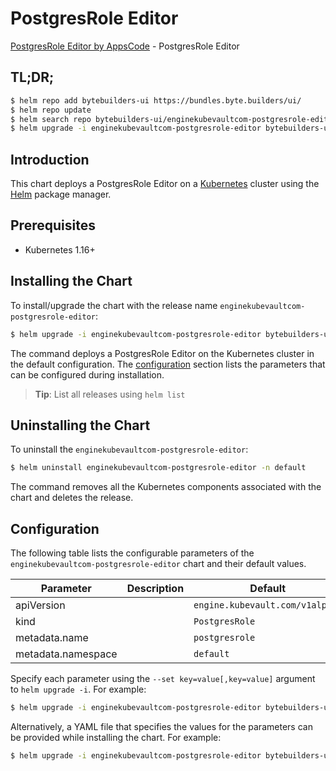 # PostgresRole Editor

[PostgresRole Editor by AppsCode](https://byte.builders) - PostgresRole Editor

## TL;DR;

```bash
$ helm repo add bytebuilders-ui https://bundles.byte.builders/ui/
$ helm repo update
$ helm search repo bytebuilders-ui/enginekubevaultcom-postgresrole-editor --version=v0.4.2
$ helm upgrade -i enginekubevaultcom-postgresrole-editor bytebuilders-ui/enginekubevaultcom-postgresrole-editor -n default --create-namespace --version=v0.4.2
```

## Introduction

This chart deploys a PostgresRole Editor on a [Kubernetes](http://kubernetes.io) cluster using the [Helm](https://helm.sh) package manager.

## Prerequisites

- Kubernetes 1.16+

## Installing the Chart

To install/upgrade the chart with the release name `enginekubevaultcom-postgresrole-editor`:

```bash
$ helm upgrade -i enginekubevaultcom-postgresrole-editor bytebuilders-ui/enginekubevaultcom-postgresrole-editor -n default --create-namespace --version=v0.4.2
```

The command deploys a PostgresRole Editor on the Kubernetes cluster in the default configuration. The [configuration](#configuration) section lists the parameters that can be configured during installation.

> **Tip**: List all releases using `helm list`

## Uninstalling the Chart

To uninstall the `enginekubevaultcom-postgresrole-editor`:

```bash
$ helm uninstall enginekubevaultcom-postgresrole-editor -n default
```

The command removes all the Kubernetes components associated with the chart and deletes the release.

## Configuration

The following table lists the configurable parameters of the `enginekubevaultcom-postgresrole-editor` chart and their default values.

|     Parameter      | Description |                  Default                   |
|--------------------|-------------|--------------------------------------------|
| apiVersion         |             | <code>engine.kubevault.com/v1alpha1</code> |
| kind               |             | <code>PostgresRole</code>                  |
| metadata.name      |             | <code>postgresrole</code>                  |
| metadata.namespace |             | <code>default</code>                       |


Specify each parameter using the `--set key=value[,key=value]` argument to `helm upgrade -i`. For example:

```bash
$ helm upgrade -i enginekubevaultcom-postgresrole-editor bytebuilders-ui/enginekubevaultcom-postgresrole-editor -n default --create-namespace --version=v0.4.2 --set apiVersion=engine.kubevault.com/v1alpha1
```

Alternatively, a YAML file that specifies the values for the parameters can be provided while
installing the chart. For example:

```bash
$ helm upgrade -i enginekubevaultcom-postgresrole-editor bytebuilders-ui/enginekubevaultcom-postgresrole-editor -n default --create-namespace --version=v0.4.2 --values values.yaml
```
